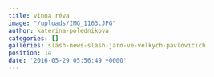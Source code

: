 ```yaml
---
title: vinná réva
image: "/uploads/IMG_1163.JPG"
author: katerina-polednikova
categories: []
galleries: slash-news-slash-jaro-ve-velkych-pavlovicich
position: 14
date: '2016-05-29 05:56:49 +0000'
---
```

